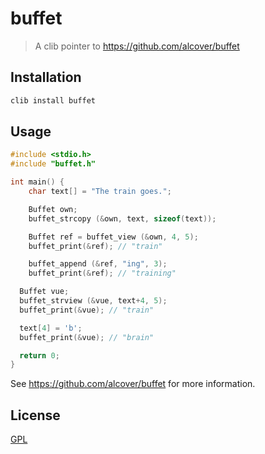 buffet
======

> A clib pointer to https://github.com/alcover/buffet

## Installation

```sh
clib install buffet
```

## Usage

```c
#include <stdio.h>
#include "buffet.h"

int main() {
	char text[] = "The train goes.";

	Buffet own;
	buffet_strcopy (&own, text, sizeof(text));

	Buffet ref = buffet_view (&own, 4, 5);
	buffet_print(&ref); // "train"

	buffet_append (&ref, "ing", 3);
	buffet_print(&ref); // "training"

  Buffet vue;
  buffet_strview (&vue, text+4, 5);
  buffet_print(&vue); // "train"

  text[4] = 'b';
  buffet_print(&vue); // "brain"

  return 0;
}
```

See https://github.com/alcover/buffet for more information.

## License

[GPL](https://github.com/alcover/buffet/blob/main/LICENSE)
